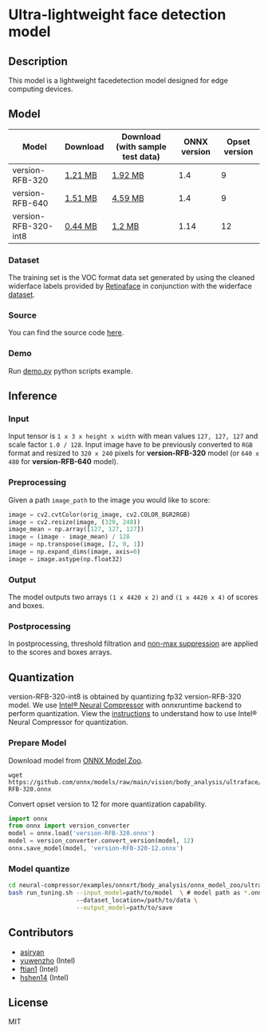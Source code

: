 <!--- SPDX-License-Identifier: MIT -->

# Ultra-lightweight face detection model

## Description
This model is a lightweight facedetection model designed for edge computing devices.

## Model
| Model | Download | Download (with sample test data) | ONNX version | Opset version |
| ------------- | ------------- | ------------- | ------------- | ------------- |
|version-RFB-320| [1.21 MB](models/version-RFB-320.onnx) | [1.92 MB](models/version-RFB-320.tar.gz) | 1.4 | 9 |
|version-RFB-640| [1.51 MB](models/version-RFB-640.onnx) | [4.59 MB](models/version-RFB-640.tar.gz) | 1.4 | 9 |
|version-RFB-320-int8| [0.44 MB](models/version-RFB-320-int8.onnx) | [1.2 MB](models/version-RFB-320-int8.tar.gz) | 1.14 | 12 |

### Dataset
The training set is the VOC format data set generated by using the cleaned widerface labels provided by [Retinaface](https://arxiv.org/pdf/1905.00641.pdf) in conjunction with the widerface [dataset](http://shuoyang1213.me/WIDERFACE/).

### Source
You can find the source code [here](https://github.com/Linzaer/Ultra-Light-Fast-Generic-Face-Detector-1MB).

### Demo
Run [demo.py](demo.py) python scripts example.

## Inference

### Input
Input tensor is `1 x 3 x height x width` with mean values `127, 127, 127` and scale factor `1.0 / 128`. Input image have to be previously converted to `RGB` format and resized to `320 x 240` pixels for **version-RFB-320** model (or `640 x 480` for **version-RFB-640** model).

### Preprocessing
Given a path `image_path` to the image you would like to score:
```python
image = cv2.cvtColor(orig_image, cv2.COLOR_BGR2RGB)
image = cv2.resize(image, (320, 240))
image_mean = np.array([127, 127, 127])
image = (image - image_mean) / 128
image = np.transpose(image, [2, 0, 1])
image = np.expand_dims(image, axis=0)
image = image.astype(np.float32)
```

### Output
The model outputs two arrays `(1 x 4420 x 2)` and `(1 x 4420 x 4)` of scores and boxes.

### Postprocessing
In postprocessing, threshold filtration and [non-max suppression](dependencies/box_utils.py) are applied to the scores and boxes arrays.


## Quantization
version-RFB-320-int8 is obtained by quantizing fp32 version-RFB-320 model. We use [Intel® Neural Compressor](https://github.com/intel/neural-compressor) with onnxruntime backend to perform quantization. View the [instructions](https://github.com/intel/neural-compressor/blob/master/examples/onnxrt/body_analysis/onnx_model_zoo/ultraface/quantization/ptq_static/README.md) to understand how to use Intel® Neural Compressor for quantization.


### Prepare Model
Download model from [ONNX Model Zoo](https://github.com/onnx/models).

```shell
wget https://github.com/onnx/models/raw/main/vision/body_analysis/ultraface/models/version-RFB-320.onnx
```

Convert opset version to 12 for more quantization capability.

```python
import onnx
from onnx import version_converter
model = onnx.load('version-RFB-320.onnx')
model = version_converter.convert_version(model, 12)
onnx.save_model(model, 'version-RFB-320-12.onnx')
```

### Model quantize

```bash
cd neural-compressor/examples/onnxrt/body_analysis/onnx_model_zoo/ultraface/quantization/ptq_static
bash run_tuning.sh --input_model=path/to/model  \ # model path as *.onnx
                   --dataset_location=/path/to/data \
                   --output_model=path/to/save
```

## Contributors

* [asiryan](https://github.com/asiryan)
* [yuwenzho](https://github.com/yuwenzho) (Intel)
* [ftian1](https://github.com/ftian1) (Intel)
* [hshen14](https://github.com/hshen14) (Intel)

## License
MIT
